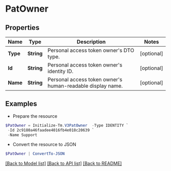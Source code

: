# PatOwner
## Properties

Name | Type | Description | Notes
------------ | ------------- | ------------- | -------------
**Type** | **String** | Personal access token owner&#39;s DTO type. | [optional] 
**Id** | **String** | Personal access token owner&#39;s identity ID. | [optional] 
**Name** | **String** | Personal access token owner&#39;s human-readable display name. | [optional] 

## Examples

- Prepare the resource
```powershell
$PatOwner = Initialize-Tm.V3PatOwner  -Type IDENTITY `
 -Id 2c9180a46faadee4016fb4e018c20639 `
 -Name Support
```

- Convert the resource to JSON
```powershell
$PatOwner | ConvertTo-JSON
```

[[Back to Model list]](../README.md#documentation-for-models) [[Back to API list]](../README.md#documentation-for-api-endpoints) [[Back to README]](../README.md)

